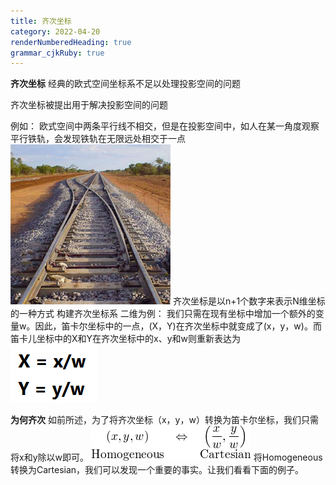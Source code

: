```yaml
---
title: 齐次坐标
category: 2022-04-20
renderNumberedHeading: true
grammar_cjkRuby: true
---
```



**齐次坐标**
经典的欧式空间坐标系不足以处理投影空间的问题

齐次坐标被提出用于解决投影空间的问题

例如：
欧式空间中两条平行线不相交，但是在投影空间中，如人在某一角度观察平行铁轨，会发现铁轨在无限远处相交于一点
![enter description here](./images/1650455911070.png)
齐次坐标是以n+1个数字来表示N维坐标的一种方式
构建齐次坐标系
二维为例：
我们只需在现有坐标中增加一个额外的变量w。因此，笛卡尔坐标中的一点，(X，Y)在齐次坐标中就变成了(x，y，w)。而笛卡儿坐标中的X和Y在齐次坐标中的x、y和w则重新表达为
![enter description here](./images/1650456005177.png)

**为何齐次**
如前所述，为了将齐次坐标（x，y，w）转换为笛卡尔坐标，我们只需将x和y除以w即可。
![enter description here](./images/1650456261347.png)
将Homogeneous转换为Cartesian，我们可以发现一个重要的事实。让我们看看下面的例子。